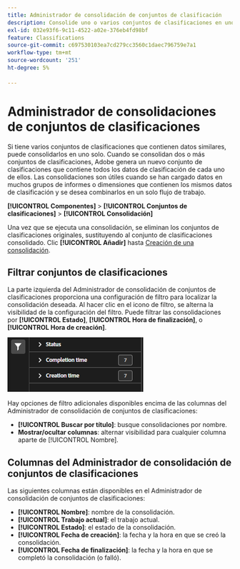 ```yaml
---
title: Administrador de consolidación de conjuntos de clasificación
description: Consolide uno o varios conjuntos de clasificaciones en uno solo.
exl-id: 032e93f6-9c11-4522-a02e-376eb4fd98bf
feature: Classifications
source-git-commit: c697530103ea7cd279cc3560c1daec796759e7a1
workflow-type: tm+mt
source-wordcount: '251'
ht-degree: 5%

---
```


# Administrador de consolidaciones de conjuntos de clasificaciones

Si tiene varios conjuntos de clasificaciones que contienen datos similares, puede consolidarlos en uno solo. Cuando se consolidan dos o más conjuntos de clasificaciones, Adobe genera un nuevo conjunto de clasificaciones que contiene todos los datos de clasificación de cada uno de ellos. Las consolidaciones son útiles cuando se han cargado datos en muchos grupos de informes o dimensiones que contienen los mismos datos de clasificación y se desea combinarlos en un solo flujo de trabajo.

**[!UICONTROL Componentes]** > **[!UICONTROL Conjuntos de clasificaciones]** > **[!UICONTROL Consolidación]**

Una vez que se ejecuta una consolidación, se eliminan los conjuntos de clasificaciones originales, sustituyendo al conjunto de clasificaciones consolidado. Clic **[!UICONTROL Añadir]** hasta [Creación de una consolidación](process.md).

## Filtrar conjuntos de clasificaciones

La parte izquierda del Administrador de consolidación de conjuntos de clasificaciones proporciona una configuración de filtro para localizar la consolidación deseada. Al hacer clic en el icono de filtro, se alterna la visibilidad de la configuración del filtro. Puede filtrar las consolidaciones por **[!UICONTROL Estado]**, **[!UICONTROL Hora de finalización]**, o **[!UICONTROL Hora de creación]**.

![Filtros de consolidación del conjunto de clasificaciones](../../assets/classification-set-consolidation-filters.png)

Hay opciones de filtro adicionales disponibles encima de las columnas del Administrador de consolidación de conjuntos de clasificaciones:

* **[!UICONTROL Buscar por título]**: busque consolidaciones por nombre.
* **Mostrar/ocultar columnas**: alternar visibilidad para cualquier columna aparte de [!UICONTROL Nombre].

## Columnas del Administrador de consolidación de conjuntos de clasificaciones

Las siguientes columnas están disponibles en el Administrador de consolidación de conjuntos de clasificaciones:

* **[!UICONTROL Nombre]**: nombre de la consolidación.
* **[!UICONTROL Trabajo actual]**: el trabajo actual. <!-- todo: better description -->
* **[!UICONTROL Estado]**: el estado de la consolidación. <!-- todo: get list of possible statuses -->
* **[!UICONTROL Fecha de creación]**: la fecha y la hora en que se creó la consolidación.
* **[!UICONTROL Fecha de finalización]**: la fecha y la hora en que se completó la consolidación (o falló).
